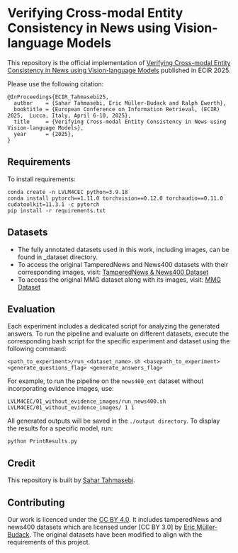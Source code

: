 #  Verifying Cross-modal Entity Consistency in News using Vision-language Models
This repository is the official implementation of [Verifying Cross-modal Entity Consistency in News using Vision-language Models](https://arxiv.org/abs/2501.11403) published in ECIR 2025.

Please use the following citation:
```
@InProceedings{ECIR_Tahmasebi25,
  author    = {Sahar Tahmasebi, Eric Müller-Budack and Ralph Ewerth},
  booktitle = {European Conference on Information Retrieval, (ECIR) 2025,  Lucca, Italy, April 6-10, 2025},
  title     = {Verifying Cross-modal Entity Consistency in News using Vision-language Models},
  year      = {2025},
}
```

## Requirements

To install requirements:
```
conda create -n LVLM4CEC python=3.9.18
conda install pytorch==1.11.0 torchvision==0.12.0 torchaudio==0.11.0 cudatoolkit=11.3.1 -c pytorch
pip install -r requirements.txt
```
## Datasets
- The fully annotated datasets used in this work, including images, can be found in _dataset directory.
- To access the original TamperedNews and News400 datasets with their corresponding images, visit: [TamperedNews & News400 Dataset](https://data.uni-hannover.de/dataset/tamperednews-news400-ijmir21)
- To access the original MMG dataset along with its images, visit: [MMG Dataset](https://link.springer.com/chapter/10.1007/978-3-031-28238-6_14)

## Evaluation
Each experiment includes a dedicated script for analyzing the generated answers. To run the pipeline and evaluate on different datasets, execute the corresponding bash script for the specific experiment and dataset using the following command:
```
<path_to_experiment>/run_<dataset_name>.sh <basepath_to_experiment> <generate_questions_flag> <generate_answers_flag>
```
For example, to run the pipeline on the ```news400_ent``` dataset without incorporating evidence images, use:
```
LVLM4CEC/01_without_evidence_images/run_news400.sh LVLM4CEC/01_without_evidence_images/ 1 1
```

All generated outputs will be saved in the ```./output directory```. To display the results for a specific model, run:
```
python PrintResults.py
```
## Credit
This repository is built by [Sahar Tahmasebi](https://github.com/sahartahmasebi). 

## Contributing

Our work is licenced under the [CC BY 4.0](https://creativecommons.org/licenses/by/4.0/). It includes tamperedNews and news400 datasets which are licensed under [CC BY 3.0] by [Eric Müller-Budack](https://data.uni-hannover.de/dataset/tamperednews-news400-ijmir21). The original datasets have been modified to align with the requirements of this project.